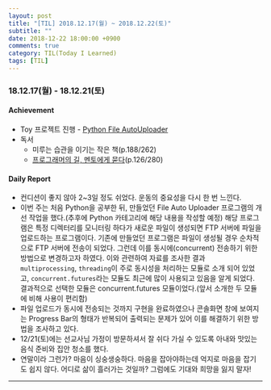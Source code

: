 ```yaml
---
layout: post
title: "[TIL] 2018.12.17(월) ~ 2018.12.22(토)"
subtitle: ""
date: 2018-12-22 18:00:00 +0900
comments: true
category: TIL(Today I Learned)
tags: [TIL]
---
```

### 18.12.17(월) - 18.12.21(토)
#### Achievement
  - Toy 프로젝트 진행 - [Python File AutoUploader](https://github.com/choidslab/Automated_File_Upload)
  - 독서
    - 미루는 습관을 이기는 작은 책(p.188/262)
    - [프로그래머의 길, 멘토에게 묻다](http://www.kyobobook.co.kr/product/detailViewKor.laf?barcode=9788991268807)(p.126/280)

#### Daily Report
  - 컨디션이 좋지 않아 2~3일 정도 쉬었다. 운동의 중요성을 다시 한 번 느낀다.
  - 이번 주는 처음 Python을 공부한 뒤, 만들었던 File Auto Uploader 프로그램의 개선 작업을 했다.(추후에 Python 카테고리에 해당 내용을 작성할 예정) 해당 프로그램은 특정 디렉터리를 모니터링 하다가 새로운 파일이 생성되면 FTP 서버에 파일을 업로드하는 프로그램이다. 기존에 만들었던 프로그램은 파일이 생성될 경우 순차적으로 FTP 서버에 전송이 되었다. 그런데 이를 동시에(concurrent) 전송하기 위한 방법으로 변경하고자 하였다. 이와 관련하여 자료를 조사한 결과 `multiprocessing`, `threading`이 주로 동시성을 처리하는 모듈로 소개 되어 있었고, `concurrent.futures`라는 모듈도 최근에 많이 사용되고 있음을 알게 되었다. 결과적으로 선택한 모듈은 concurrent.futures 모듈이었다.(앞서 소개한 두 모듈에 비해 사용이 편리함)
  - 파일 업로드가 동시에 전송되는 것까지 구현을 완료하였으나 콘솔화면 창에 보여지는 Progress Bar의 형태가 반복되어 출력되는 문제가 있어 이를 해결하기 위한 방법을 조사하고 있다.
  - 12/21(토)에는 선교사님 가정이 방문하셔서 잘 쉬다 가실 수 있도록 아내와 맛있는 음식 준비와 집안 청소를 했다.
  - 연말이라 그런가? 마음이 싱숭생숭하다. 마음을 잡아야하는데 억지로 마음을 잡기도 쉽지 않다. 어디로 삶이 흘러가는 것일까? 그럼에도 기대와 희망을 잃지 말자!

---
